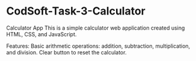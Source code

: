 # CodSoft-Task-3-Calculator 
Calculator App
This is a simple calculator web application created using HTML, CSS, and JavaScript.

Features:
Basic arithmetic operations: addition, subtraction, multiplication, and division.
Clear button to reset the calculator.

